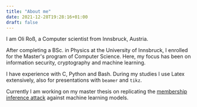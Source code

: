 ```yaml
---
title: "About me"
date: 2021-12-28T19:28:16+01:00
draft: false
---
```



I am Oli Roß, a Computer scientist from Innsbruck, Austria.

After completing a BSc. in Physics at the University of Innsbruck, I enrolled for
the Master's program of Computer Science. 
Here, my focus has been on information
security, cryptography and machine learning. 

I have experience with C, Python and Bash. During my studies I use
Latex extensively, also for presentations with `beamer` and `tikz`.

Currently I am working on my master thesis on replicating the [membership inference attack](https://arxiv.org/abs/1610.05820) against machine learning models.
